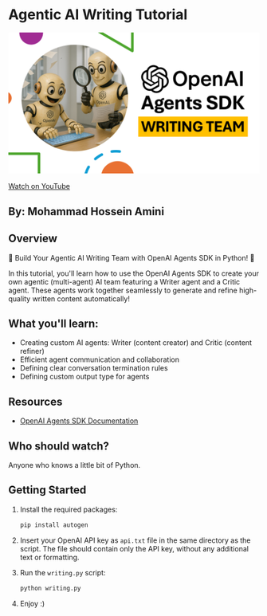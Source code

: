 # Agentic AI Writing Tutorial

![Video Thumbnail](stuff/image.png)

[Watch on YouTube](https://www.youtube.com/watch?v=G6wzOur-Et0)

##  By: Mohammad Hossein Amini

## Overview

🚀 Build Your Agentic AI Writing Team with OpenAI Agents SDK in Python! 🚀

In this tutorial, you'll learn how to use the OpenAI Agents SDK to create your own agentic (multi-agent) AI team featuring a Writer agent and a Critic agent. These agents work together seamlessly to generate and refine high-quality written content automatically!

## What you'll learn:

- Creating custom AI agents: Writer (content creator) and Critic (content refiner)
- Efficient agent communication and collaboration
- Defining clear conversation termination rules
- Defining custom output type for agents

## Resources

- [OpenAI Agents SDK Documentation](https://openai.github.io/openai-agents-python/)

## Who should watch?
Anyone who knows a little bit of Python.

##  Getting Started
1. Install the required packages:
   ```bash
   pip install autogen
   ```

2. Insert your OpenAI API key as `api.txt` file in the same directory as the script. The file should contain only the API key, without any additional text or formatting.

3. Run the `writing.py` script:
   ```bash
   python writing.py
   ```

4. Enjoy :)